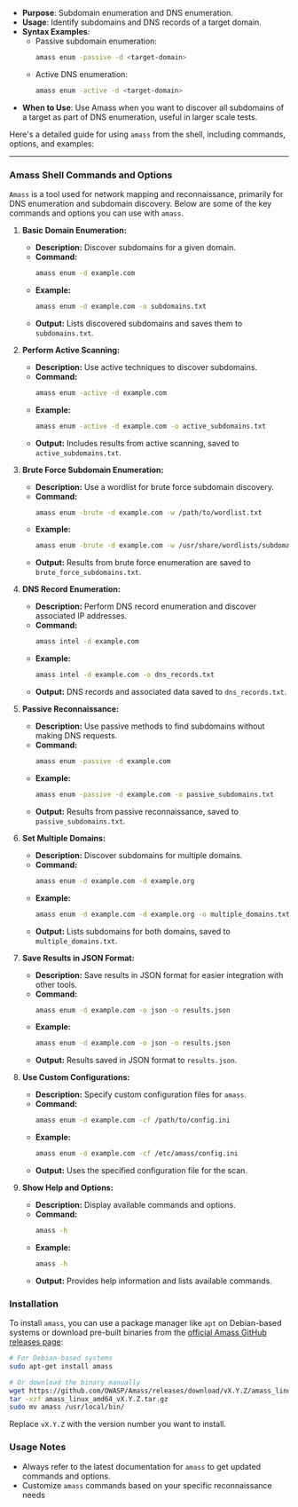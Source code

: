    - **Purpose**: Subdomain enumeration and DNS enumeration.
   - **Usage**: Identify subdomains and DNS records of a target domain.
   - **Syntax Examples**:
     - Passive subdomain enumeration:
       ```bash
       amass enum -passive -d <target-domain>
       ```
     - Active DNS enumeration:
       ```bash
       amass enum -active -d <target-domain>
       ```
   - **When to Use**: Use Amass when you want to discover all subdomains of a target as part of DNS enumeration, useful in larger scale tests.


Here's a detailed guide for using `amass` from the shell, including commands, options, and examples:

---

### **Amass Shell Commands and Options**

`Amass` is a tool used for network mapping and reconnaissance, primarily for DNS enumeration and subdomain discovery. Below are some of the key commands and options you can use with `amass`.

1. **Basic Domain Enumeration:**
   - **Description:** Discover subdomains for a given domain.
   - **Command:**
     ```bash
     amass enum -d example.com
     ```
   - **Example:**
     ```bash
     amass enum -d example.com -o subdomains.txt
     ```
   - **Output:** Lists discovered subdomains and saves them to `subdomains.txt`.

2. **Perform Active Scanning:**
   - **Description:** Use active techniques to discover subdomains.
   - **Command:**
     ```bash
     amass enum -active -d example.com
     ```
   - **Example:**
     ```bash
     amass enum -active -d example.com -o active_subdomains.txt
     ```
   - **Output:** Includes results from active scanning, saved to `active_subdomains.txt`.

3. **Brute Force Subdomain Enumeration:**
   - **Description:** Use a wordlist for brute force subdomain discovery.
   - **Command:**
     ```bash
     amass enum -brute -d example.com -w /path/to/wordlist.txt
     ```
   - **Example:**
     ```bash
     amass enum -brute -d example.com -w /usr/share/wordlists/subdomains.txt -o brute_force_subdomains.txt
     ```
   - **Output:** Results from brute force enumeration are saved to `brute_force_subdomains.txt`.

4. **DNS Record Enumeration:**
   - **Description:** Perform DNS record enumeration and discover associated IP addresses.
   - **Command:**
     ```bash
     amass intel -d example.com
     ```
   - **Example:**
     ```bash
     amass intel -d example.com -o dns_records.txt
     ```
   - **Output:** DNS records and associated data saved to `dns_records.txt`.

5. **Passive Reconnaissance:**
   - **Description:** Use passive methods to find subdomains without making DNS requests.
   - **Command:**
     ```bash
     amass enum -passive -d example.com
     ```
   - **Example:**
     ```bash
     amass enum -passive -d example.com -o passive_subdomains.txt
     ```
   - **Output:** Results from passive reconnaissance, saved to `passive_subdomains.txt`.

6. **Set Multiple Domains:**
   - **Description:** Discover subdomains for multiple domains.
   - **Command:**
     ```bash
     amass enum -d example.com -d example.org
     ```
   - **Example:**
     ```bash
     amass enum -d example.com -d example.org -o multiple_domains.txt
     ```
   - **Output:** Lists subdomains for both domains, saved to `multiple_domains.txt`.

7. **Save Results in JSON Format:**
   - **Description:** Save results in JSON format for easier integration with other tools.
   - **Command:**
     ```bash
     amass enum -d example.com -o json -o results.json
     ```
   - **Example:**
     ```bash
     amass enum -d example.com -o json -o results.json
     ```
   - **Output:** Results saved in JSON format to `results.json`.

8. **Use Custom Configurations:**
   - **Description:** Specify custom configuration files for `amass`.
   - **Command:**
     ```bash
     amass enum -d example.com -cf /path/to/config.ini
     ```
   - **Example:**
     ```bash
     amass enum -d example.com -cf /etc/amass/config.ini
     ```
   - **Output:** Uses the specified configuration file for the scan.

9. **Show Help and Options:**
   - **Description:** Display available commands and options.
   - **Command:**
     ```bash
     amass -h
     ```
   - **Example:**
     ```bash
     amass -h
     ```
   - **Output:** Provides help information and lists available commands.

### **Installation**

To install `amass`, you can use a package manager like `apt` on Debian-based systems or download pre-built binaries from the [official Amass GitHub releases page](https://github.com/OWASP/Amass/releases):

```bash
# For Debian-based systems
sudo apt-get install amass

# Or download the binary manually
wget https://github.com/OWASP/Amass/releases/download/vX.Y.Z/amass_linux_amd64_vX.Y.Z.tar.gz
tar -xzf amass_linux_amd64_vX.Y.Z.tar.gz
sudo mv amass /usr/local/bin/
```

Replace `vX.Y.Z` with the version number you want to install.

### **Usage Notes**

- Always refer to the latest documentation for `amass` to get updated commands and options.
- Customize `amass` commands based on your specific reconnaissance needs